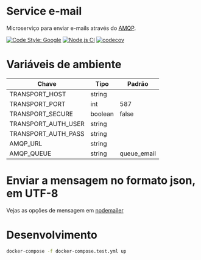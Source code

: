 # Service e-mail

Microserviço para enviar e-mails através do [AMQP](https://www.npmjs.com/package/amqplib).

[![Code Style: Google](https://img.shields.io/badge/code%20style-google-blueviolet.svg)](https://github.com/google/gts) 
[![Node.js CI](https://github.com/gmvbr/service-mail/workflows/Node.js%20CI/badge.svg?branch=main)](https://github.com/gmvbr/service-mail/actions) [![codecov](https://codecov.io/gh/gmvbr/service-mail/branch/main/graph/badge.svg)](https://codecov.io/gh/gmvbr/service-mail)


# Variáveis de ambiente

Chave               | Tipo       | Padrão
--------------------|------------| -----------
TRANSPORT_HOST      |  string    |   
TRANSPORT_PORT      |  int       | 587
TRANSPORT_SECURE    |  boolean   | false
TRANSPORT_AUTH_USER |  string    |
TRANSPORT_AUTH_PASS |  string    |
AMQP_URL            |  string    |
AMQP_QUEUE          |  string    | queue_email


# Enviar a mensagem no formato json, em UTF-8

Vejas as opções de mensagem em [nodemailer](https://nodemailer.com/message)


# Desenvolvimento

```bash
docker-compose -f docker-compose.test.yml up
```
